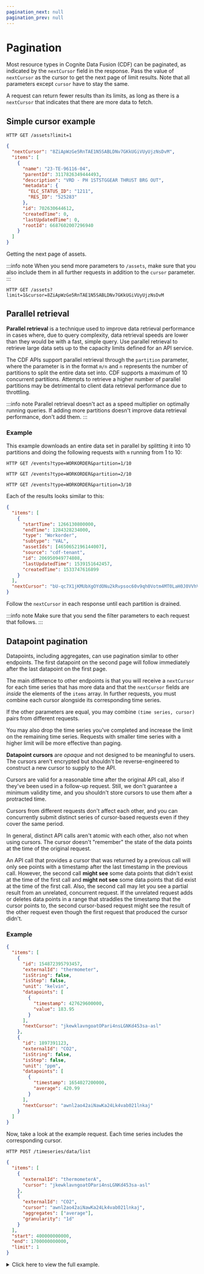 ```yaml
---
pagination_next: null
pagination_prev: null
---
```


# Pagination

Most resource types in Cognite Data Fusion (CDF) can be paginated, as indicated by the `nextCursor` field in the response. Pass the value of `nextCursor` as the cursor to get the next page of limit results. Note that all parameters except `cursor` have to stay the same.

A request can return fewer results than its limits, as long as there is a `nextCursor` that indicates that there are more data to fetch.

## Simple cursor example

```http
HTTP GET /assets?limit=1
```

```json
{
  "nextCursor": "8ZiApWzGe5RnTAE1N5SABLDNv7GKkUGiVUyUjzNsDvM",
  "items": [
    {
      "name": "23-TE-96116-04",
      "parentId": 3117826349444493,
      "description": "VRD - PH 1STSTGGEAR THRUST BRG OUT",
      "metadata": {
        "ELC_STATUS_ID": "1211",
        "RES_ID": "525283"
      },
      "id": 702630644612,
      "createdTime": 0,
      "lastUpdatedTime": 0,
      "rootId": 6687602007296940
    }
  ]
}
```

Getting the next page of assets.

:::info note
When you send more parameters to `/assets`, make sure that you also include them in all further requests in addition to the `cursor` parameter.
:::

```http
HTTP GET /assets?limit=1&cursor=8ZiApWzGe5RnTAE1N5SABLDNv7GKkUGiVUyUjzNsDvM
```

## Parallel retrieval

**Parallel retrieval** is a technique used to improve data retrieval performance in cases where, due to query complexity, data retrieval speeds are lower than they would be with a fast, simple query. Use parallel retrieval to retrieve large data sets up to the capacity limits defined for an API service.

The CDF APIs support parallel retrieval through the `partition` parameter, where the parameter is in the format `m/n` and `n` represents the number of partitions to split the entire data set into. CDF supports a maximum of 10 concurrent partitions. Attempts to retrieve a higher number of parallel partitions may be detrimental to client data retrieval performance due to throttling.

:::info note
Parallel retrieval doesn't act as a speed multiplier on optimally running queries. If adding more partitions doesn't improve data retrieval performance, don't add them.
:::

### Example

This example downloads an entire data set in parallel by splitting it into 10 partitions and doing the following requests with `m` running from 1 to 10:

```http
HTTP GET /events?type=WORKORDER&partition=1/10
```

```http
HTTP GET /events?type=WORKORDER&partition=2/10
```

```http
HTTP GET /events?type=WORKORDER&partition=3/10
```

Each of the results looks similar to this:

```json
{
  "items": [
    {
      "startTime": 1266130800000,
      "endTime": 1284328234000,
      "type": "Workorder",
      "subtype": "VAL",
      "assetIds": [4650652196144007],
      "source": "cdf-tenant",
      "id": 206950949774808,
      "lastUpdatedTime": 1539151642457,
      "createdTime": 1533747616899
    }
  ],
  "nextCursor": "bU-qc7X1jKMUbXgOYdONu2kRvpsoc60v9qh0Votm4MT0LaH0J0VVhVLoorSh8j_j"
}
```

Follow the `nextCursor` in each response until each partition is drained.

:::info note
Make sure that you send the filter parameters to each request that follows.
:::

<!--- How should we spell data point: datapoint or data point? --->

## Datapoint pagination

Datapoints, including aggregates, can use pagination similar to other endpoints. The first datapoint on the second page will follow immediately after the last datapoint on the first page.

The main difference to other endpoints is that you will receive a `nextCursor` for each time series that has more data and that the `nextCursor` fields are *inside* the elements of the `items` array. In further requests, you must combine each cursor alongside its corresponding time series.

If the other parameters are equal, you may combine `(time series, cursor)` pairs from different requests.

You may also drop the time series you've completed and increase the limit on the remaining time series. Requests with smaller time series with a higher limit will be more effective than paging.

**Datapoint cursors** are _opaque_ and not designed to be meaningful to users. The cursors aren't encrypted but shouldn't be reverse-engineered to construct a new cursor to supply to the API.

Cursors are valid for a reasonable time after the original API call, also if they've been used in a follow-up request. Still, we don't guarantee a minimum validity time, and you shouldn't store cursors to use them after a protracted time.

Cursors from different requests don't affect each other, and you can concurrently submit distinct series of cursor-based requests even if they cover the same period.

In general, distinct API calls aren't atomic with each other, also not when using cursors. The cursor doesn't "remember" the state of the data points at the time of the original request.

An API call that provides a cursor that was returned by a previous call will only see points with a timestamp after the last timestamp in the previous call. However, the second call **might see** some data points that didn't exist at the time of the first call and **might not see** some data points that did exist at the time of the first call. Also, the second call may let you see a partial result from an unrelated, concurrent request. If the unrelated request adds or deletes data points in a range that straddles the timestamp that the cursor points to, the second cursor-based request might see the result of the other request even though the first request that produced the cursor didn't.

### Example

```json
{
  "items": [
    {
      "id": 154872395793457,
      "externalId": "thermometer",
      "isString": false,
      "isStep": false,
      "unit": "kelvin",
      "datapoints": [
        {
          "timestamp": 427629600000,
          "value": 183.95
        }
      ],
      "nextCursor": "jkewklavngoatOPari4nsLGNKd453sa-asl"
    },
    {
      "id": 1897391123,
      "externalId": "CO2",
      "isString": false,
      "isStep": false,
      "unit": "ppm",
      "datapoints": [
        {
          "timestamp": 1654027200000,
          "average": 420.99
        }
      ],
      "nextCursor": "awnl2ao42aiNawKa24Lk4vab021lnkaj"
    }
  ]
}
```

Now, take a look at the example request. Each time series includes the corresponding cursor.

```http
HTTP POST /timeseries/data/list
```

```json
{
  "items": [
    {
      "externalId": "thermometerA",
      "cursor": "jkewklavngoatOPari4nsLGNKd453sa-asl"
    },
    {
      "externalId": "CO2",
      "cursor": "awnl2ao42aiNawKa24Lk4vab021lnkaj",
      "aggregates": ["average"],
      "granularity": "1d"
    }
  ],
  "start": 400000000000,
  "end": 1700000000000,
  "limit": 1
}
```

<details>
<summary>Click here to view the full example.</summary>

All requests are sent to this endpoint:

```http
HTTP POST /timeseries/data/list
```

#### Regular query

Query for common datapoints without cursors:

```json
{
  "items": [
    {
      "externalId": "thermometerA"
    },
    {
      "externalId": "thermometerB"
    }
  ],
  "start": 400000000000,
  "end": 1700000000000,
  "limit": 1
}
```

Response from the first query:

```json
{
  "items": [
    {
      "id": 154872395793457,
      "externalId": "thermometerA",
      "isString": false,
      "isStep": false,
      "unit": "kelvin",
      "datapoints": [
        {
          "timestamp": 427629600000,
          "value": 183.95
        }
      ],
      "nextCursor": "jkewklavngoatOPari4nsLGNKd453sa-asl"
    },
    {
      "id": 254872395793458,
      "externalId": "thermometerB",
      "isString": false,
      "isStep": false,
      "unit": "kelvin",
      "datapoints": [
        {
          "timestamp": 427629600000,
          "value": 183.95
        }
      ]
    }
  ]
}
```

- **thermometerA** may have more datapoints in the range. Use the cursor to retrieve them.
- **thermometerB** has reached the latest datapoint in the range. Increase `start`/`end` to retrieve more datapoints.

#### Aggregate query

```json
{
  "items": [
    {
      "externalId": "CO2-A",
      "aggregates": ["average"],
      "granularity": "1d"
    },
    {
      "externalId": "CO2-B",
      "aggregates": ["average"],
      "granularity": "1d"
    }
  ],
  "start": 400000000000,
  "end": 1700000000000,
  "limit": 1
}
```

Aggregate response:

```json
{
  "items": [
    {
      "id": 1897391123,
      "externalId": "CO2-A",
      "isString": false,
      "isStep": false,
      "unit": "ppm",
      "datapoints": [
        {
          "timestamp": 1654027200000,
          "average": 420.99
        }
      ],
      "nextCursor": "awnl2ao42aiNawKa24Lk4vab021lnkaj"
    },
    {
      "id": 2897391124,
      "externalId": "CO2-B",
      "isString": false,
      "isStep": false,
      "unit": "ppm",
      "datapoints": [
        {
          "timestamp": 1654027200000,
          "average": 420.99
        }
      ]
    }
  ]
}
```

- **CO2-A** have more aggregate datapoints in the range. Use the cursor to retrieve them.
- **CO2-B** has reached the latest interval in the range with at least one aggregate. Increase start/end to fetch more aggregates.

#### Request with cursors

Each **externalId** is paired with the corresponding cursor. CDF requests time series from the first and second requests because the parameters are compatible. In this case, the start and end are equal.

```http
HTTP POST /timeseries/data/list
```

```json
{
  "items": [
    {
      "externalId": "thermometerA",
      "cursor": "jkewklavngoatOPari4nsLGNKd453sa-asl"
    },
    {
      "externalId": "CO2-A",
      "cursor": "awnl2ao42aiNawKa24Lk4vab021lnkaj",
      "aggregates": ["average"],
      "granularity": "1d"
    }
  ],
  "start": 400000000000,
  "end": 1700000000000,
  "limit": 1
}
```

Response from request with cursors:

```json
{
  "items": [
    {
      "id": 154872395793457,
      "externalId": "thermometerA",
      "isString": false,
      "isStep": false,
      "unit": "kelvin",
      "datapoints": [
        {
          "timestamp": 1263769200000,
          "value": 249.15
        }
      ],
      "nextCursor": "NIaoitj4jwlkrafjalkdjfalgkjladkjflgawa"
    },
    {
      "id": 1897391123,
      "externalId": "CO2-A",
      "isString": false,
      "isStep": false,
      "unit": "ppm",
      "datapoints": [
        {
          "timestamp": 1656626400000,
          "average": 420.95
        }
      ]
    }
  ]
}
```

</details>
